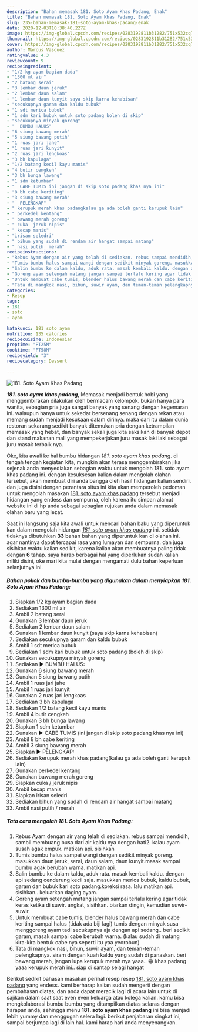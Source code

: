 ```yaml
---
description: "Bahan memasak 181. Soto Ayam Khas Padang, Enak"
title: "Bahan memasak 181. Soto Ayam Khas Padang, Enak"
slug: 235-bahan-memasak-181-soto-ayam-khas-padang-enak
date: 2020-12-03T10:38:40.227Z
image: https://img-global.cpcdn.com/recipes/0283192811b31282/751x532cq70/181-soto-ayam-khas-padang-foto-resep-utama.jpg
thumbnail: https://img-global.cpcdn.com/recipes/0283192811b31282/751x532cq70/181-soto-ayam-khas-padang-foto-resep-utama.jpg
cover: https://img-global.cpcdn.com/recipes/0283192811b31282/751x532cq70/181-soto-ayam-khas-padang-foto-resep-utama.jpg
author: Marcus Vasquez
ratingvalue: 4.3
reviewcount: 9
recipeingredient:
- "1/2 kg ayam bagian dada"
- "1300 ml air"
- "2 batang serai"
- "3 lembar daun jeruk"
- "2 lembar daun salam"
- "1 lembar daun kunyit saya skip karna kehabisan"
- "secukupnya garam dan kaldu bubuk"
- "1 sdt merica bubuk"
- "1 sdm kari bubuk untuk soto padang boleh di skip"
- "secukupnya minyak goreng"
- "  BUMBU HALUS"
- "6 siung bawang merah"
- "5 siung bawang putih"
- "1 ruas jari jahe"
- "1 ruas jari kunyit"
- "2 ruas jari lengkoas"
- "3 bh kapulaga"
- "1/2 batang kecil kayu manis"
- "4 butir cengkeh"
- "3 bh bunga lawang"
- "1 sdm ketumbar"
- "  CABE TUMIS ini jangan di skip soto padang khas nya ini"
- "8 bh cabe keriting"
- "3 siung bawang merah"
- "  PELENGKAP"
- " kerupuk merah khas padangkalau ga ada boleh ganti kerupuk lain"
- " perkedel kentang"
- " bawang merah goreng"
- " cuka  jeruk nipis"
- " kecap manis"
- "irisan seledri"
- " bihun yang sudah di rendam air hangat sampai matang"
- " nasi putih  merah"
recipeinstructions:
- "Rebus Ayam dengan air yang telah di sediakan. rebus sampai mendidih, sambil membuang busa dari air kaldu nya dengan hati2. kalau ayam susah agak empuk. matikan api. sisihkan"
- "Tumis bumbu halus sampai wangi dengan sedikit minyak goreng. masukkan daun jeruk, serai, daun salam, daun kunyit.masak sampai bumbu agak berubah warna. matikan api."
- "Salin bumbu ke dalam kaldu, aduk rata. masak kembali kaldu. dengan api sedang cenderung kecil saja. masukkan merica bubuk, kaldu bubuk, garam dan bubuk kari soto padang.koreksi rasa. lalu matikan api. sisihkan.. keluarkan daging ayam."
- "Goreng ayam setengah matang jangan sampai terlalu kering agar tidak keras ketika di suwir. angkat, sisihkan. biarkan dingin, kemudian suwir-suwir."
- "Untuk membuat cabe tumis, blender halus bawang merah dan cabe keriting sampai halus (tidak ada biji lagi) tumis dengan minyak susa menggoreng ayam tadi secukupnya aja dengan api sedang.. beri sedikit garam, masak sampai cabe berubah warna. (kalau sudah di matang kira-kira bentuk cabe nya seperti itu yaa yeorobun)"
- "Tata di mangkok nasi, bihun, suwir ayam, dan teman-teman pelengkapnya. siram dengan kuah kaldu yang sudah di panaskan. beri bawang merah, jangan lupa kerupuk merah nya yaaa.. 😁 khas padang yaaa kerupuk merah ini.. siap di santap selagi hangat"
categories:
- Resep
tags:
- 181
- soto
- ayam

katakunci: 181 soto ayam 
nutrition: 135 calories
recipecuisine: Indonesian
preptime: "PT25M"
cooktime: "PT58M"
recipeyield: "3"
recipecategory: Dessert

---
```



![181. Soto Ayam Khas Padang](https://img-global.cpcdn.com/recipes/0283192811b31282/751x532cq70/181-soto-ayam-khas-padang-foto-resep-utama.jpg)

<b><i>181. soto ayam khas padang</i></b>, Memasak menjadi bentuk hobi yang menggembirakan dilakukan oleh bermacam kelompok. bukan hanya para wanita, sebagian pria juga sangat banyak yang senang dengan kegemaran ini. walaupun hanya untuk sekedar bersenang senang dengan rekan atau memang sudah menjadi kesukaan dalam dirinya. maka dari itu dalam dunia restoran sekarang sedikit banyak ditemukan pria dengan ketrampilan memasak yang hebat, dan banyak sekali juga kita saksikan di banyak depot dan stand makanan mall yang mempekerjakan juru masak laki laki sebagai juru masak terbaik nya.



Oke, kita awali ke hal bumbu hidangan <i>181. soto ayam khas padang</i>. di tengah tengah kegiatan kita, mungkin akan terasa menggembirakan jika sejenak anda menyediakan sebagian waktu untuk mengolah 181. soto ayam khas padang ini. dengan kesuksesan kalian dalam mengolah olahan tersebut, akan membuat diri anda bangga oleh hasil hidangan kalian sendiri. dan juga disini dengan perantara situs ini kita akan memperoleh pedoman untuk mengolah masakan <u>181. soto ayam khas padang</u> tersebut menjadi hidangan yang endess dan sempurna, oleh karena itu simpan alamat website ini di hp anda sebagai sebagian rujukan anda dalam memasak olahan baru yang lezat.


Saat ini langsung saja kita awali untuk mencari bahan baku yang diperuntuk kan dalam mengolah hidangan <u><i>181. soto ayam khas padang</i></u> ini. setidak tidaknya dibutuhkan <b>33</b> bahan bahan yang diperuntuk kan di olahan ini. agar nantinya dapat tercapai rasa yang lumayan dan sempurna. dan juga sisihkan waktu kalian sedikit, karena kalian akan membuatnya paling tidak dengan <b>6</b> tahap. saya harap berbagai hal yang diperlukan sudah kalian miliki disini, oke mari kita mulai dengan mengamati dulu bahan keperluan selanjutnya ini.

<!--inarticleads1-->

##### Bahan pokok dan bumbu-bumbu yang digunakan dalam menyiapkan 181. Soto Ayam Khas Padang:

1. Siapkan 1/2 kg ayam bagian dada
1. Sediakan 1300 ml air
1. Ambil 2 batang serai
1. Gunakan 3 lembar daun jeruk
1. Sediakan 2 lembar daun salam
1. Gunakan 1 lembar daun kunyit (saya skip karna kehabisan)
1. Sediakan secukupnya garam dan kaldu bubuk
1. Ambil 1 sdt merica bubuk
1. Sediakan 1 sdm kari bubuk untuk soto padang (boleh di skip)
1. Gunakan secukupnya minyak goreng
1. Sediakan  ▶️ BUMBU HALUS:
1. Gunakan 6 siung bawang merah
1. Gunakan 5 siung bawang putih
1. Ambil 1 ruas jari jahe
1. Ambil 1 ruas jari kunyit
1. Gunakan 2 ruas jari lengkoas
1. Sediakan 3 bh kapulaga
1. Sediakan 1/2 batang kecil kayu manis
1. Ambil 4 butir cengkeh
1. Gunakan 3 bh bunga lawang
1. Siapkan 1 sdm ketumbar
1. Gunakan  ▶️ CABE TUMIS (ini jangan di skip soto padang khas nya ini)
1. Ambil 8 bh cabe keriting
1. Ambil 3 siung bawang merah
1. Siapkan  ▶️ PELENGKAP:
1. Sediakan  kerupuk merah khas padang(kalau ga ada boleh ganti kerupuk lain)
1. Gunakan  perkedel kentang
1. Gunakan  bawang merah goreng
1. Siapkan  cuka / jeruk nipis
1. Ambil  kecap manis
1. Siapkan irisan seledri
1. Sediakan  bihun yang sudah di rendam air hangat sampai matang
1. Ambil  nasi putih / merah




<!--inarticleads2-->

##### Tata cara mengolah 181. Soto Ayam Khas Padang:

1. Rebus Ayam dengan air yang telah di sediakan. rebus sampai mendidih, sambil membuang busa dari air kaldu nya dengan hati2. kalau ayam susah agak empuk. matikan api. sisihkan
1. Tumis bumbu halus sampai wangi dengan sedikit minyak goreng. masukkan daun jeruk, serai, daun salam, daun kunyit.masak sampai bumbu agak berubah warna. matikan api.
1. Salin bumbu ke dalam kaldu, aduk rata. masak kembali kaldu. dengan api sedang cenderung kecil saja. masukkan merica bubuk, kaldu bubuk, garam dan bubuk kari soto padang.koreksi rasa. lalu matikan api. sisihkan.. keluarkan daging ayam.
1. Goreng ayam setengah matang jangan sampai terlalu kering agar tidak keras ketika di suwir. angkat, sisihkan. biarkan dingin, kemudian suwir-suwir.
1. Untuk membuat cabe tumis, blender halus bawang merah dan cabe keriting sampai halus (tidak ada biji lagi) tumis dengan minyak susa menggoreng ayam tadi secukupnya aja dengan api sedang.. beri sedikit garam, masak sampai cabe berubah warna. (kalau sudah di matang kira-kira bentuk cabe nya seperti itu yaa yeorobun)
1. Tata di mangkok nasi, bihun, suwir ayam, dan teman-teman pelengkapnya. siram dengan kuah kaldu yang sudah di panaskan. beri bawang merah, jangan lupa kerupuk merah nya yaaa.. 😁 khas padang yaaa kerupuk merah ini.. siap di santap selagi hangat




Berikut sedikit bahasan masakan perihal resep resep <u>181. soto ayam khas padang</u> yang endess. kami berharap kalian sudah mengerti dengan pembahasan diatas, dan anda dapat meracik lagi di acara lain untuk di sajikan dalam saat saat even even keluarga atau kolega kalian. kamu bisa mengkolaborasi bumbu bumbu yang ditampilkan diatas selaras dengan harapan anda, sehingga menu <b>181. soto ayam khas padang</b> ini bisa menjadi lebih yummy dan menggugah selera lagi. berikut penjabaran singkat ini, sampai berjumpa lagi di lain hal. kami harap hari anda menyenangkan.
